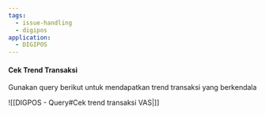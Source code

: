 ```yaml
---
tags:
  - issue-handling
  - digipos
application:
  - DIGIPOS
---
```

#### Cek Trend Transaksi
Gunakan query berikut untuk mendapatkan trend transaksi yang berkendala

![[DIGPOS - Query#Cek trend transaksi VAS|]]